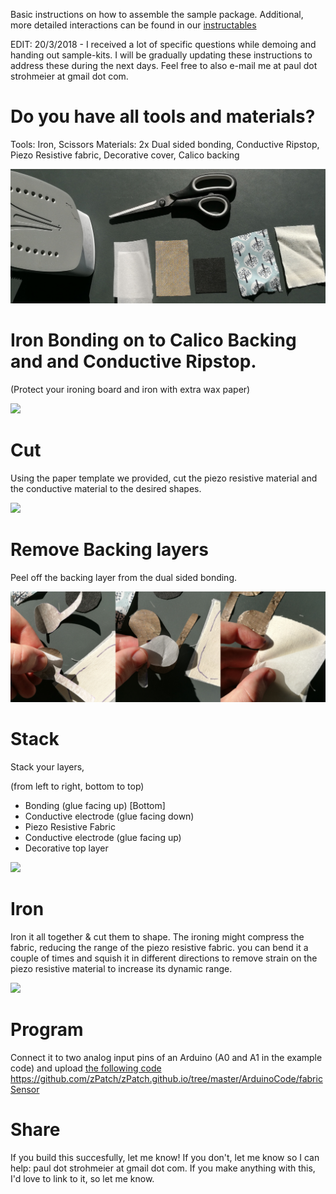 Basic instructions on how to assemble the sample package. Additional, more detailed interactions can be found in our [instructables](https://www.instructables.com/id/ZPatch-Hybrid-ResistiveCapacitive-ETextile-Input/)

EDIT: 20/3/2018 - I received a lot of specific questions while demoing and handing out sample-kits. I will be gradually updating these instructions to address these during the next days. Feel free to also e-mail me at paul dot strohmeier at gmail dot com.

# Do you have all tools and materials?

Tools: Iron, Scissors
Materials: 2x Dual sided bonding, Conductive Ripstop, Piezo Resistive fabric, Decorative cover, Calico backing

![](01_tools_materials.jpg)

# Iron Bonding on to Calico Backing and and Conductive Ripstop. 
(Protect your ironing board and iron with extra wax paper)

![](02_glue.jpg)

# Cut
Using the paper template we provided, cut the piezo resistive material and the conductive material to the desired shapes.

![](03_cut.jpg)

# Remove Backing layers

Peel off the backing layer from the dual sided bonding.

![](04_peel.jpg)

# Stack

Stack your layers, 

(from left to right, bottom to top)

* Bonding (glue facing up) [Bottom]
* Conductive electrode (glue facing down)
* Piezo Resistive Fabric 
* Conductive electrode (glue facing up)
* Decorative top layer

![](sandwich.jpg)

# Iron

Iron it all together & cut them to shape. The ironing might compress the fabric, reducing the range of the piezo resistive fabric. you can bend it a couple of times and squish it in different directions to remove strain on the piezo resistive material to increase its dynamic range.

![](05_finish.jpg)

# Program

Connect it to two analog input pins of an Arduino (A0 and A1 in the example code) and upload [the following code](https://github.com/zPatch/zPatch.github.io/tree/master/ArduinoCode/fabricSensor) https://github.com/zPatch/zPatch.github.io/tree/master/ArduinoCode/fabricSensor 

# Share

If you build this succesfully, let me know! If you don't, let me know so I can help: paul dot strohmeier at gmail dot com.
If you make anything with this, I'd love to link to it, so let me know.
